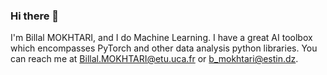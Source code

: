 ### Hi there 👋

I'm Billal MOKHTARI, and I do Machine Learning. I have a great AI toolbox which encompasses PyTorch and other data analysis python libraries. You can reach me at [Billal.MOKHTARI@etu.uca.fr](mailto:Billal.MOKHTARI@etu.uca.fr) or [b_mokhtari@estin.dz](b_mokhtari@estin.dz).
